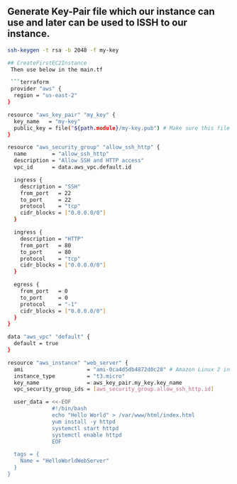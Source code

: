 ## Generate Key-Pair file which our instance can use and later can be used to lSSH to our instance.

```bash
ssh-keygen -t rsa -b 2048 -f my-key

## CreateFirstEC2Instance
 Then use below in the main.tf

 ```terraform
 provider "aws" {
  region = "us-east-2"
}

resource "aws_key_pair" "my_key" {
  key_name   = "my-key"
  public_key = file("${path.module}/my-key.pub") # Make sure this file exists
}

resource "aws_security_group" "allow_ssh_http" {
  name        = "allow_ssh_http"
  description = "Allow SSH and HTTP access"
  vpc_id      = data.aws_vpc.default.id

  ingress {
    description = "SSH"
    from_port   = 22
    to_port     = 22
    protocol    = "tcp"
    cidr_blocks = ["0.0.0.0/0"]
  }

  ingress {
    description = "HTTP"
    from_port   = 80
    to_port     = 80
    protocol    = "tcp"
    cidr_blocks = ["0.0.0.0/0"]
  }

  egress {
    from_port   = 0
    to_port     = 0
    protocol    = "-1"
    cidr_blocks = ["0.0.0.0/0"]
  }
}

data "aws_vpc" "default" {
  default = true
}

resource "aws_instance" "web_server" {
  ami                    = "ami-0ca4d5db4872d0c28" # Amazon Linux 2 in us-east-2
  instance_type          = "t3.micro"
  key_name               = aws_key_pair.my_key.key_name
  vpc_security_group_ids = [aws_security_group.allow_ssh_http.id]

  user_data = <<-EOF
              #!/bin/bash
              echo "Hello World" > /var/www/html/index.html
              yum install -y httpd
              systemctl start httpd
              systemctl enable httpd
              EOF

  tags = {
    Name = "HelloWorldWebServer"
  }
}
